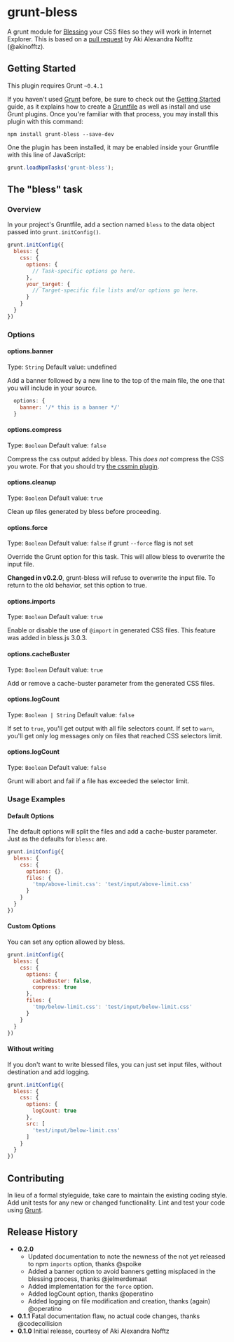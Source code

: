 grunt-bless
===========

A grunt module for [Blessing](http://blesscss.com/) your CSS files so they will work in Internet Explorer. This is based on a [pull request](https://github.com/paulyoung/bless.js/pull/11) by Aki Alexandra Nofftz (@akinofftz).

Getting Started
---------------

This plugin requires Grunt `~0.4.1`

If you haven't used [Grunt](http://gruntjs.com/) before, be sure to check out the [Getting Started](http://gruntjs.com/getting-started) guide, as it explains how to create a [Gruntfile](http://gruntjs.com/sample-gruntfile) as well as install and use Grunt plugins. Once you're familiar with that process, you may install this plugin with this command:

```shell
npm install grunt-bless --save-dev
```

One the plugin has been installed, it may be enabled inside your Gruntfile with this line of JavaScript:

```js
grunt.loadNpmTasks('grunt-bless');
```

The "bless" task
----------------

### Overview ###

In your project's Gruntfile, add a section named `bless` to the data object passed into `grunt.initConfig()`.

```js
grunt.initConfig({
  bless: {
    css: {
      options: {
        // Task-specific options go here.
      },
      your_target: {
        // Target-specific file lists and/or options go here.
      }
    }
  }
})
```

### Options ###

#### options.banner ####

Type: `String`
Default value: undefined

Add a banner followed by a new line to the top of the main file, the one that
you will include in your source.

```js
  options: {
    banner: '/* this is a banner */'
  }
```

#### options.compress ####

Type: `Boolean`
Default value: `false`

Compress the css output added by bless. This _does not_ compress the CSS you
wrote. For that you should try [the cssmin plugin](https://github.com/gruntjs/grunt-contrib-cssmin).

#### options.cleanup ####

Type: `Boolean`
Default value: `true`

Clean up files generated by bless before proceeding.

#### options.force ####

Type: `Boolean`
Default value: `false` if grunt `--force` flag is not set

Override the Grunt option for this task. This will allow bless to overwrite the
input file.

**Changed in v0.2.0**, grunt-bless will refuse to overwrite the input file. To
return to the old behavior, set this option to true.

#### options.imports ####

Type: `Boolean`
Default value: `true`

Enable or disable the use of `@import` in generated CSS files. This feature was
added in bless.js 3.0.3.

#### options.cacheBuster ####

Type: `Boolean`
Default value: `true`

Add or remove a cache-buster parameter from the generated CSS files.

#### options.logCount ####

Type: `Boolean | String`
Default value: `false`

If set to `true`, you'll get output with all file selectors count. If set to `warn`, you'll get only log messages only on files that reached CSS selectors limit.

#### options.logCount ####

Type: `Boolean`
Default value: `false`

Grunt will abort and fail if a file has exceeded the selector limit.

### Usage Examples ###

#### Default Options ####

The default options will split the files and add a cache-buster parameter. Just as the defaults for `blessc` are.

```js
grunt.initConfig({
  bless: {
    css: {
      options: {},
      files: {
        'tmp/above-limit.css': 'test/input/above-limit.css'
      }
    }
  }
})
```

#### Custom Options ####

You can set any option allowed by bless.

```js
grunt.initConfig({
  bless: {
    css: {
      options: {
        cacheBuster: false,
        compress: true
      },
      files: {
        'tmp/below-limit.css': 'test/input/below-limit.css'
      }
    }
  }
})
```

#### Without writing ####

If you don't want to write blessed files, you can just set input files, without destination and add logging.

```js
grunt.initConfig({
  bless: {
    css: {
      options: {
        logCount: true
      },
      src: [
        'test/input/below-limit.css'
      ]
    }
  }
})
```

Contributing
------------

In lieu of a formal styleguide, take care to maintain the existing coding style. Add unit tests for any new or changed functionality. Lint and test your code using [Grunt](http://gruntjs.com/).

Release History
---------------

- **0.2.0**
  - Updated documentation to note the newness of the not yet released to npm `imports` option, thanks @spoike
  - Added a banner option to avoid banners getting misplaced in the blessing process, thanks @jelmerdemaat
  - Added implementation for the `force` option.
  - Added logCount option, thanks @operatino
  - Added logging on file modification and creation, thanks (again) @operatino
- **0.1.1** Fatal documentation flaw, no actual code changes, thanks @codecollision
- **0.1.0** Initial release, courtesy of Aki Alexandra Nofftz
